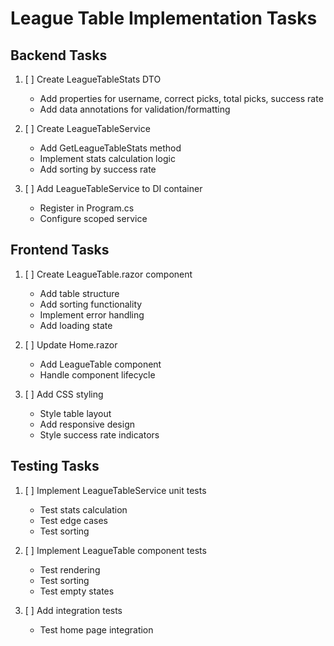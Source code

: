# League Table Implementation Tasks

## Backend Tasks
1. [ ] Create LeagueTableStats DTO
   - Add properties for username, correct picks, total picks, success rate
   - Add data annotations for validation/formatting

2. [ ] Create LeagueTableService
   - Add GetLeagueTableStats method
   - Implement stats calculation logic
   - Add sorting by success rate

3. [ ] Add LeagueTableService to DI container
   - Register in Program.cs
   - Configure scoped service

## Frontend Tasks
1. [ ] Create LeagueTable.razor component
   - Add table structure
   - Add sorting functionality
   - Implement error handling
   - Add loading state

2. [ ] Update Home.razor
   - Add LeagueTable component
   - Handle component lifecycle

3. [ ] Add CSS styling
   - Style table layout
   - Add responsive design
   - Style success rate indicators

## Testing Tasks
1. [ ] Implement LeagueTableService unit tests
   - Test stats calculation
   - Test edge cases
   - Test sorting

2. [ ] Implement LeagueTable component tests
   - Test rendering
   - Test sorting
   - Test empty states

3. [ ] Add integration tests
   - Test home page integration
